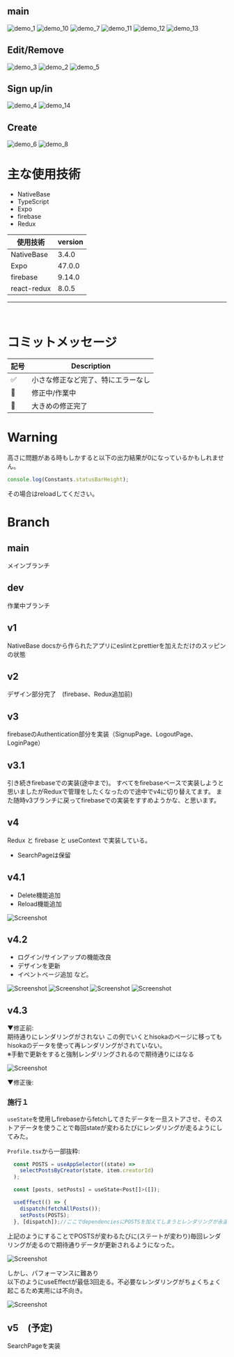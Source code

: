 ## main
![demo_1](src/assets//readme/demo_1.png)
![demo_10](src/assets//readme/demo_10.png)
![demo_7](src/assets//readme/demo_7.png)
![demo_11](src/assets//readme/demo_11.png)
![demo_12](src/assets//readme/demo_12.png)
![demo_13](src/assets//readme/demo_13.png)

## Edit/Remove
![demo_3](src/assets//readme/demo_3.png)
![demo_2](src/assets//readme/demo_2.png)
![demo_5](src/assets//readme/demo_5.png)

## Sign up/in
![demo_4](src/assets//readme/demo_4.png)
![demo_14](src/assets//readme/demo_14.png)

## Create
![demo_6](src/assets//readme/demo_6.png)
![demo_8](src/assets//readme/demo_8.png)

# 主な使用技術

- NativeBase 
- TypeScript 
- Expo 
- firebase
- Redux

| 使用技術 | version |
| --- | --- |
| NativeBase| 3.4.0| 
| Expo| 47.0.0| 
| firebase |9.14.0| 
| react-redux |8.0.5| 

-------------------------------------------------------------
<br>

# コミットメッセージ
| 記号 | Description | 
| --- | --- |
| :white_check_mark:| 小さな修正など完了、特にエラーなし|
| :wrench: | 修正中/作業中 | 
| :tada: | 大きめの修正完了 | 


# Warning
高さに問題がある時もしかすると以下の出力結果が0になっているかもしれません。
```js
console.log(Constants.statusBarHeight);
```
その場合はreloadしてください。

# Branch
## main
メインブランチ

## dev
作業中ブランチ

## v1
NativeBase docsから作られたアプリにeslintとprettierを加えただけのスッピンの状態

## v2
デザイン部分完了　(firebase、Redux追加前)

## v3
firebaseのAuthentication部分を実装（SignupPage、LogoutPage、LoginPage）

## v3.1
引き続きfirebaseでの実装(途中まで)。
すべてをfirebaseベースで実装しようと思いましたがReduxで管理をしたくなったので途中でv4に切り替えてます。
また随時v3ブランチに戻ってfirebaseでの実装をすすめようかな、と思います。

## v4
Redux と firebase と useContext で実装している。
- SearchPageは保留

## v4.1
- Delete機能追加
- Reload機能追加

![Screenshot](src/assets/readme/demo.gif)

## v4.2
- ログイン/サインアップの機能改良
- デザインを更新
- イベントページ追加
など。

![Screenshot](src/assets/readme/login.gif)
![Screenshot](src/assets/readme/feed.gif)
![Screenshot](src/assets/readme/creators.gif)
![Screenshot](src/assets/readme/event.gif)

## v4.3
▼修正前:<br>
期待通りにレンダリングがされない
この例でいくとhisokaのページに移ってもhisokaのデータを使って再レンダリングがされていない。<br>
※手動で更新をすると強制レンダリングされるので期待通りにはなる<br>

![Screenshot](src/assets/readme/test_1.gif)

▼修正後:<br>
### 施行１
`useState`を使用しfirebaseからfetchしてきたデータを一旦ストアさせ、そのストアデータを使うことで毎回stateが変わるたびにレンダリングが走るようにしてみた。

`Profile.tsx`から一部抜粋:
```jsx
  const POSTS = useAppSelector((state) =>
    selectPostsByCreator(state, item.creatorId)
  );

  const [posts, setPosts] = useState<Post[]>([]);

  useEffect(() => {
    dispatch(fetchAllPosts());
    setPosts(POSTS);
  }, [dispatch]);//ここでdependenciesにPOSTSを加えてしまうとレンダリングが永遠繰り返されてしまう
```
上記のようにすることでPOSTSが変わるたびに(ステートが変わり)毎回レンダリングが走るので期待通りデータが更新されるようになった。<br>

![Screenshot](src/assets/readme/test_2.gif)

しかし、パフォーマンスに難あり<br>
以下のようにuseEffectが最低3回走る。不必要なレンダリングがちょくちょく起こるため実用には不向き。

![Screenshot](src/assets/readme/test.png)

## v5　(予定)
SearchPageを実装